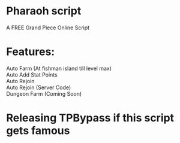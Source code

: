 # Pharaoh script
A FREE Grand Piece Online Script

# Features:
Auto Farm (At fishman island till level max)<br />
Auto Add Stat Points<br />
Auto Rejoin<br />
Auto Rejoin (Server Code)<br />
Dungeon Farm (Coming Soon)<br />

# Releasing TPBypass if this script gets famous
